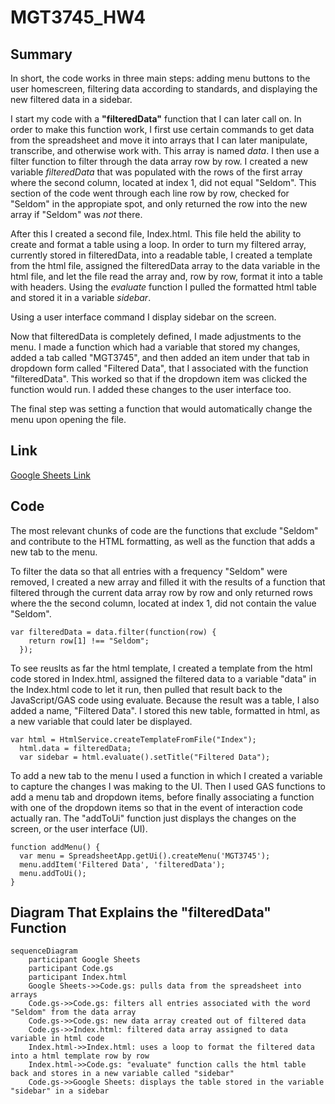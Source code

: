 # MGT3745_HW4

## Summary
In short, the code works in three main steps: adding menu buttons to the user homescreen, filtering data according to standards, and displaying the new filtered data in a sidebar. 

I start my code with a **"filteredData"** function that I can later call on. In order to make this function work, I first use certain commands to get data from the spreadsheet and move it into arrays that I can later manipulate, transcribe, and otherwise work with. This array is named *data*. I then use a filter function to filter through the data array row by row. I created a new variable *filteredData* that was populated with the rows of the first array where the second column, located at index 1, did not equal "Seldom". This section of the code went through each line row by row, checked for "Seldom" in the appropiate spot, and only returned the row into the new array if "Seldom" was *not* there. 

After this I created a second file, Index.html. This file held the ability to create and format a table using a loop. In order to turn my filtered array, currently stored in filteredData, into a readable table, I created a template from the html file, assigned the filteredData array to the data variable in the html file, and let the file read the array and, row by row, format it into a table with headers. Using the *evaluate* function I pulled the formatted html table and stored it in a variable *sidebar*.

Using a user interface command I display sidebar on the screen. 

Now that filteredData is completely defined, I made adjustments to the menu. I made a function which had a variable that stored my changes, added a tab called "MGT3745", and then added an item under that tab in dropdown form called "Filtered Data", that I associated with the function "filteredData". This worked so that if the dropdown item was clicked the function would run. I added these changes to the user interface too. 

The final step was setting a function that would automatically change the menu upon opening the file. 

## Link
[Google Sheets Link](https://docs.google.com/spreadsheets/d/1DvhrLep1nabllAitCjjyU-hWRhmvtgHPQNbjLVhp1PI/edit?usp=sharing)

## Code
The most relevant chunks of code are the functions that exclude "Seldom" and contribute to the HTML formatting, as well as the function that adds a new tab to the menu.

To filter the data so that all entries with a frequency "Seldom" were removed, I created a new array and filled it with the results of a function that filtered through the current data array row by row and only returned rows where the the second column, located at index 1, did not contain the value "Seldom". 
```
var filteredData = data.filter(function(row) {
    return row[1] !== "Seldom";
  });
```


To see reuslts as far the html template, I created a template from the html code stored in Index.html, assigned the filtered data to a variable "data" in the Index.html code to let it run, then pulled that result back to the JavaScript/GAS code using evaluate. Because the result was a table, I also added a name, "Filtered Data". I stored this new table, formatted in html, as a new variable that could later be displayed. 
```
var html = HtmlService.createTemplateFromFile("Index");
  html.data = filteredData;
  var sidebar = html.evaluate().setTitle("Filtered Data");
```


To add a new tab to the menu I used a function in which I created a variable to capture the changes I was making to the UI. Then I used GAS functions to add a menu tab and dropdown items, before finally associating a function with one of the dropdown items so that in the event of interaction code actually ran. The "addToUi" function just displays the changes on the screen, or the user interface (UI).
```
function addMenu() {
  var menu = SpreadsheetApp.getUi().createMenu('MGT3745');
  menu.addItem('Filtered Data', 'filteredData');
  menu.addToUi(); 
}
```

## Diagram That Explains the "filteredData" Function
```mermaid
sequenceDiagram
    participant Google Sheets
    participant Code.gs 
    participant Index.html 
    Google Sheets->>Code.gs: pulls data from the spreadsheet into arrays 
    Code.gs->>Code.gs: filters all entries associated with the word "Seldom" from the data array
    Code.gs->>Code.gs: new data array created out of filtered data
    Code.gs->>Index.html: filtered data array assigned to data variable in html code
    Index.html->>Index.html: uses a loop to format the filtered data into a html template row by row
    Index.html->>Code.gs: "evaluate" function calls the html table back and stores in a new variable called "sidebar"
    Code.gs->>Google Sheets: displays the table stored in the variable "sidebar" in a sidebar
```
